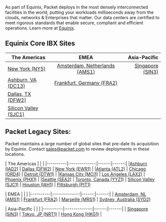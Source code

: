 <!-- <meta>
{
   "title":"Data Centers",
    "description":"Locations, certifications, & speed tests for our global data centers.",
    "tag":["datacenters", "locations", "facilities"],
    "seo-title": "Bare Metal Cloud Data Centers -- Packet Developer Docs",
    "seo-description": "Locations, certifications, & speed tests for our global datacenters.",
    "og-title": "Data Centers",
    "og-description": "Locations, certifications, & speed tests for our global data centers.",
    "og-image": "/images/packet-product-docs.png"
}
</meta> -->

As part of Equinix, Packet deploys in the most densely interconnected facilities in the world, putting your workloads milliseconds away from the clouds, networks & Enterprises that matter. Our data centers are certified to meet rigorous standards that enable secure, compliant and efficient operations. Learn more at [Equinix](https://www.equinix.com/data-centers/design/standards-compliance/). 

## Equinix Core IBX Sites

| The Americas   |      EMEA      |  Asia-Pacific |
|----------|:-------------:|------:|
|[New York (NY5)](https://www.packet.com/cloud/locations/new-york/)  |  [Amsterdam, Netherlands (AMS1)](https://www.packet.com/cloud/locations/amsterdam/) | [Singapore (SIN3)](https://www.packet.com/cloud/locations/singapore/) |
|[Ashburn, VA (DC13)](https://www.packet.com/cloud/locations/ashburn/) |    [Frankfurt, Germany (FRA2)](https://www.packet.com/cloud/locations/fra2/)   |    |
|[Dallas, TX (DFW2)](https://www.packet.com/cloud/locations/dallas/)  |  |     |
|[Silicon Valley (SJC1)](https://www.packet.com/cloud/locations/silicon-valley/) | | |



## Packet Legacy Sites:

Packet maintains a large number of global sites that pre-date its acquisition by Equinix.
Contact sales@packet.com to review deployments in these locations.
<br>


| The Americas   |           |   |
|----------|:-------------:|------:|------:|
|[Ashburn (IAD2)](https://www.packet.com/cloud/locations/iad2/)  |  [Dallas (DFW2)](https://www.packet.com/cloud/locations/dfw2/) | [New York (EWR1)](https://www.packet.com/cloud/locations/new-york-metro/)  | 
|[Atlanta (ATL2)](https://www.packet.com/cloud/locations/atlanta/) |    [Chicago (ORD4)](https://www.packet.com/cloud/locations/chicago/)   |  [Detroit (DTW1)](https://www.packet.com/cloud/locations/detriot/)  |
|[Kansas City (MCI1)](https://www.packet.com/cloud/locations/kansas-city/)  | [Los Angeles (LAX2)](https://www.packet.com/cloud/locations/los-angeles/) | [Phoenix (PHX1)](https://www.packet.com/cloud/locations/phoenix/)    |
|[Seattle (SEA2)](https://www.packet.com/cloud/locations/seattle/) | [Toronto, Canada (YYZ1)](https://www.packet.com/cloud/locations/toronto/) | [Silicon Valley (SJC1)](https://www.packet.com/cloud/locations/sjc1/) 
| [Houston (IAH1)](https://www.packet.com/cloud/locations/houston/) | [Pittsburgh (PIT1)](https://www.packet.com/cloud/locations/phoenix/)
<br>


| EMEA   |                 |   |
|----------|:-------------:|------:|------:|
| [Amsterdam, NL (AMS1)](https://www.packet.com/cloud/locations/ams1/) | [Frankfurt (FRA2)](https://www.packet.com/cloud/locations/ams1/) | [Marseille (MRS1)](https://www.packet.com/cloud/locations/marseille/)
| [Sydney, Australia (SYD2)](https://www.packet.com/cloud/locations/sydney/) 
<br>


| Asia-Pacific   |                 |   |
|----------|:-------------:|------:|------:|
| [Singapore (SIN3)](https://www.packet.com/cloud/locations/sin3/) | [Tokyo, JP (NRT1)](https://www.packet.com/cloud/locations/nrt1/) | [Hong Kong (HKG1)](https://www.packet.com/cloud/locations/hong-kong/) 
| 
